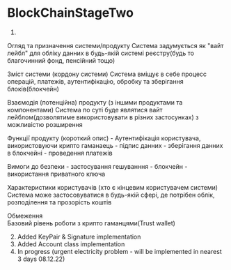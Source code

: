 # BlockChainStageTwo

1)
Огляд та призначення системи/продукту
    Система задумується як "вайт лейбл" для обліку данних в будь-якій системі реєстру(будь то благочинний фонд, пенсійний тощо)

Зміст системи (кордону системи)
    Система вміщує в себе процесс операцій, платежів, аутентифікацію, обробку та зберігання блоків(блокчейн)  

Взаємодія (потенційна) продукту (з іншими продуктами та компонентами)
    Система по суті буде являтися вайт лейблом(дозволятиме використовувати в різних застосунках) з можливістю розширення

Функції продукту (короткий опис)
    - Аутентифікація користувача, використовуючи крипто гаманаець
    - підпис данних
    - зберігання данних в блокчейні
    - проведення платежів

Вимоги до безпеки
    - застосування гешуванння
    - блокчейн
    - використання приватного ключа

Характеристики користувачів (хто є кінцевим користувачем системи)
    Система може застосовуватися в будь-якій сфері, де потрібен облік, розподілення та прозорість коштів  

Обмеження   
    Базовий рівень роботи з крипто гаманцями(Trust wallet)

2) Added KeyPair & Signature implementation
3) Added Account class implementation
4) In progress (urgent electricity problem - will be implemented in nearest 3 days 08.12.22)

